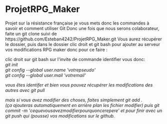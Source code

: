 # ProjetRPG_Maker
<p>Projet sur la résistance française
je vous mets donc les commandes à savoir et comment utiliser Git
Donc une fois que nous serons colaborateur, faite un git clone suivi de https://github.com/Esteban4242/ProjetRPG_Maker.git
Vous aurez récupérer le dossier, puis dans le dossier clic droit et git bash pour ajouter au serveur vos modifications RPG maker
donc pour ce faire :</p>
clic droit sur git bash
sur l'invite de commande identifier vous donc:
</br><em>git init</em>
</br><em><em>git config --global user.name 'votrepseudo'</em>
</br><em><em><em>git config --global user.mail 'votremail'</em>
</br>
<p>vous êtes identifer et bien vous pouvez récupérer les modifications des autres avec  
<em>git pull</em></p>

mais si vous avez modifier des choses, faites simplement <em>git add .</em> 
</br>(ça ajouteras automatiquement en arrière plan les fichier modifier)
puis <em>git commit -m 'cequevousavezmodifierpourquoncerepere'</em>
et pour finir avec un <em>git push</em> qui (pousse) vos modifications sur le github.


